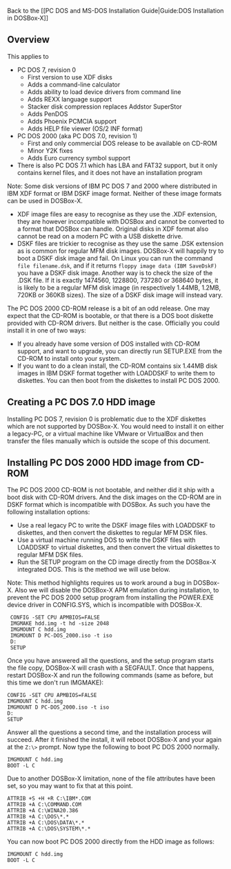Back to the [[PC DOS and MS-DOS Installation Guide|Guide:DOS Installation in DOSBox‐X]]

## Overview
This applies to
- PC DOS 7, revision 0
  - First version to use XDF disks
  - Adds a command-line calculator
  - Adds ability to load device drivers from command line
  - Adds REXX language support
  - Stacker disk compression replaces Addstor SuperStor
  - Adds PenDOS
  - Adds Phoenix PCMCIA support
  - Adds HELP file viewer (OS/2 INF format)
- PC DOS 2000 (aka PC DOS 7.0, revision 1)
  - First and only commercial DOS release to be available on CD-ROM
  - Minor Y2K fixes
  - Adds Euro currency symbol support
- There is also PC DOS 7.1 which has LBA and FAT32 support, but it only contains kernel files, and it does not have an installation program

Note: Some disk versions of IBM PC DOS 7 and 2000 where distributed in IBM XDF format or IBM DSKF image format. Neither of these image formats can be used in DOSBox-X.
- XDF image files are easy to recognise as they use the .XDF extension, they are however incompatible with DOSBox and cannot be converted to a format that DOSBox can handle. Original disks in XDF format also cannot be read on a modern PC with a USB diskette drive.
- DSKF files are trickier to recognise as they use the same .DSK extension as is common for regular MFM disk images. DOSBox-X will happily try to boot a DSKF disk image and fail. On Linux you can run the command ``file filename.dsk``, and if it returns ``floppy image data (IBM SaveDskF)`` you have a DSKF disk image. Another way is to check the size of the .DSK file. If it is exactly 1474560, 1228800, 737280 or 368640 bytes, it is likely to be a regular MFM disk image (in respectively 1.44MB, 1.2MB, 720KB or 360KB sizes). The size of a DSKF disk image will instead vary.

The PC DOS 2000 CD-ROM release is a bit of an odd release. One may expect that the CD-ROM is bootable, or that there is a DOS boot diskette provided with CD-ROM drivers. But neither is the case. Officially you could install it in one of two ways:
- If you already have some version of DOS installed with CD-ROM support, and want to upgrade, you can directly run SETUP.EXE from the CD-ROM to install onto your system.
- If you want to do a clean install, the CD-ROM contains six 1.44MB disk images in IBM DSKF format together with LOADDSKF to write them to diskettes. You can then boot from the diskettes to install PC DOS 2000.

## Creating a PC DOS 7.0 HDD image
Installing PC DOS 7, revision 0 is problematic due to the XDF diskettes which are not supported by DOSBox-X. You would need to install it on either a legacy-PC, or a virtual machine like VMware or VirtualBox and then transfer the files manually which is outside the scope of this document.

## Installing PC DOS 2000 HDD image from CD-ROM
The PC DOS 2000 CD-ROM is not bootable, and neither did it ship with a boot disk with CD-ROM drivers. And the disk images on the CD-ROM are in DSKF format which is incompatible with DOSBox. As such you have the following installation options:
- Use a real legacy PC to write the DSKF image files with LOADDSKF to diskettes, and then convert the diskettes to regular MFM DSK files.
- Use a virtual machine running DOS to write the DSKF files with LOADDSKF to virtual diskettes, and then convert the virtual diskettes to regular MFM DSK files.
- Run the SETUP program on the CD image directly from the DOSBox-X integrated DOS. This is the method we will use below.

Note: This method highlights requires us to work around a bug in DOSBox-X. Also we will disable the DOSBox-X APM emulation during installation, to prevent the PC DOS 2000 setup program from installing the POWER.EXE device driver in CONFIG.SYS, which is incompatible with DOSBox-X.
```
 CONFIG -SET CPU APMBIOS=FALSE
 IMGMAKE hdd.img -t hd -size 2048
 IMGMOUNT C hdd.img
 IMGMOUNT D PC-DOS_2000.iso -t iso
 D:
 SETUP
```
Once you have answered all the questions, and the setup program starts the file copy, DOSBox-X will crash with a SEGFAULT. Once that happens, restart DOSBox-X and run the following commands (same as before, but this time we don't run IMGMAKE):
```
CONFIG -SET CPU APMBIOS=FALSE
IMGMOUNT C hdd.img
IMGMOUNT D PC-DOS_2000.iso -t iso
D:
SETUP
```
Answer all the questions a second time, and the installation process will succeed. After it finished the install, it will reboot DOSBox-X and your again at the ``Z:\>`` prompt. Now type the following to boot PC DOS 2000 normally.
```
IMGMOUNT C hdd.img
BOOT -L C
```
Due to another DOSBox-X limitation, none of the file attributes have been set, so you may want to fix that at this point.
```
ATTRIB +S +H +R C:\IBM*.COM
ATTRIB +A C:\COMMAND.COM
ATTRIB +A C:\WINA20.386
ATTRIB +A C:\DOS\*.*
ATTRIB +A C:\DOS\DATA\*.*
ATTRIB +A C:\DOS\SYSTEM\*.*
```

You can now boot PC DOS 2000 directly from the HDD image as follows:
```
IMGMOUNT C hdd.img
BOOT -L C
```
